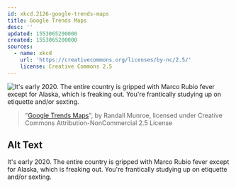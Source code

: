```yaml
---
id: xkcd.2126-google-trends-maps
title: Google Trends Maps
desc: ''
updated: 1553065200000
created: 1553065200000
sources:
  - name: xkcd
    url: 'https://creativecommons.org/licenses/by-nc/2.5/'
    license: Creative Commons 2.5
---
```

![It's early 2020. The entire country is gripped with Marco Rubio fever except for Alaska, which is freaking out. You're frantically studying up on etiquette and/or sexting.](https://imgs.xkcd.com/comics/google_trends_maps.png)
> "[Google Trends Maps](https://xkcd.com/2126/)", by Randall Munroe, licensed under Creative Commons Attribution-NonCommercial 2.5 License

## Alt Text
It's early 2020. The entire country is gripped with Marco Rubio fever except for Alaska, which is freaking out. You're frantically studying up on etiquette and/or sexting.
